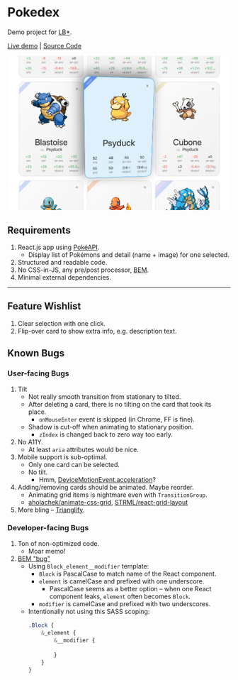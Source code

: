 # Pokedex

Demo project for [LB*](https://lbstudio.sk/).

[Live demo](https://mlajtos.github.io/lb-pokedex/build/#/pikachu+charizard+mewtwo+blastoise+charmander+bulbasaur+psyduck+cubone) | [Source Code](https://github.com/mlajtos/lb-pokedex)

[![Screenshot](demo.png)](https://mlajtos.github.io/lb-pokedex/build/#/pikachu+charizard+mewtwo+blastoise+charmander+bulbasaur+psyduck+cubone)

## Requirements

1. React.js app using [PokéAPI](https://pokeapi.co/).
    - Display list of Pokémons and detail (name + image) for one selected.
1. Structured and readable code.
1. No CSS-in-JS, any pre/post processor, [BEM](https://en.bem.info/).
1. Minimal external dependencies.

---

## Feature Wishlist

1. Clear selection with one click.
1. Flip-over card to show extra info, e.g. description text.

## Known Bugs

### User-facing Bugs

1. Tilt
    - Not really smooth transition from stationary to tilted.
    - After deleting a card, there is no tilting on the card that took its place.
        - `onMouseEnter` event is skipped (in Chrome, FF is fine).
    - Shadow is cut-off when animating to stationary position.
        - `zIndex` is changed back to zero way too early.
1. No A11Y.
    - At least `aria` attributes would be nice.
1. Mobile support is sub-optimal.
    - Only one card can be selected.
    - No tilt.
        - Hmm, [DeviceMotionEvent.acceleration](https://developer.mozilla.org/en-US/docs/Web/API/DeviceMotionEvent/acceleration)?
1. Adding/removing cards should be animated. Maybe reorder.
    - Animating grid items is nightmare even with `TransitionGroup`.
    - [aholachek/animate-css-grid](https://github.com/aholachek/animate-css-grid), [STRML/react-grid-layout](https://github.com/STRML/react-grid-layout)
1. More bling – [Trianglify](http://qrohlf.com/trianglify/).

### Developer-facing Bugs

1. Ton of non-optimized code.
    - Moar memo!
1. [BEM "bug"](https://en.bem.info/methodology/naming-convention/#your-naming-system)
    - Using `Block_element__modifier` template:
        - `Block` is PascalCase to match name of the React component.
        - `element` is camelCase and prefixed with one underscore.
            - PascalCase seems as a better option – when one React component leaks, `element` often becomes `Block`.
        - `modifier` is camelCase and prefixed with two underscores.
    - Intentionally not using this SASS scoping:
        ```sass
        .Block {
            &_element {
                &__modifier {

                }
            }
        }
        ```
